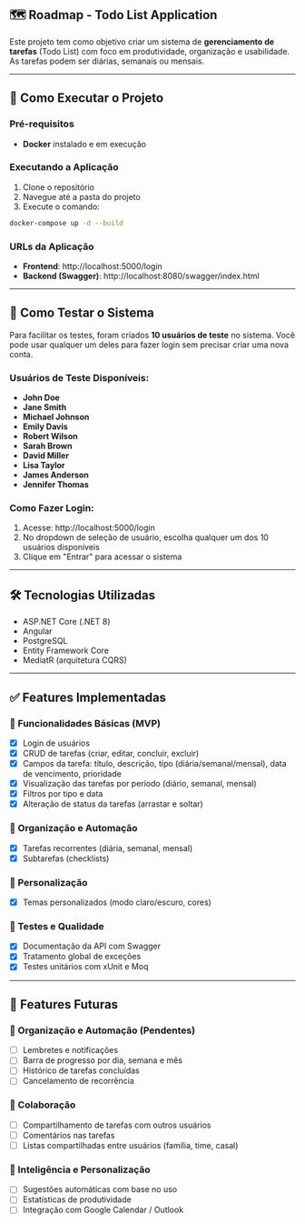 ## 🗺️ Roadmap - Todo List Application

Este projeto tem como objetivo criar um sistema de **gerenciamento de tarefas** (Todo List) com foco em produtividade, organização e usabilidade. As tarefas podem ser diárias, semanais ou mensais.

---

## 🚀 Como Executar o Projeto

### Pré-requisitos
- **Docker** instalado e em execução

### Executando a Aplicação

1. Clone o repositório
2. Navegue até a pasta do projeto
3. Execute o comando:

```bash
docker-compose up -d --build
```

### URLs da Aplicação

- **Frontend**: http://localhost:5000/login
- **Backend (Swagger)**: http://localhost:8080/swagger/index.html

---

## 🧪 Como Testar o Sistema

Para facilitar os testes, foram criados **10 usuários de teste** no sistema. Você pode usar qualquer um deles para fazer login sem precisar criar uma nova conta.

### Usuários de Teste Disponíveis:
- **John Doe**
- **Jane Smith**
- **Michael Johnson**
- **Emily Davis**
- **Robert Wilson**
- **Sarah Brown**
- **David Miller**
- **Lisa Taylor**
- **James Anderson**
- **Jennifer Thomas**

### Como Fazer Login:
1. Acesse: http://localhost:5000/login
2. No dropdown de seleção de usuário, escolha qualquer um dos 10 usuários disponíveis
3. Clique em "Entrar" para acessar o sistema

---

## 🛠️ Tecnologias Utilizadas

- ASP.NET Core (.NET 8)
- Angular
- PostgreSQL
- Entity Framework Core
- MediatR (arquitetura CQRS)

---

## ✅ Features Implementadas

### 🎯 Funcionalidades Básicas (MVP)
- [x] Login de usuários
- [x] CRUD de tarefas (criar, editar, concluir, excluir)
- [x] Campos da tarefa: título, descrição, tipo (diária/semanal/mensal), data de vencimento, prioridade
- [x] Visualização das tarefas por período (diário, semanal, mensal)
- [x] Filtros por tipo e data
- [x] Alteração de status da tarefas (arrastar e soltar)

### 🔄 Organização e Automação
- [x] Tarefas recorrentes (diária, semanal, mensal)
- [x] Subtarefas (checklists)

### 🎨 Personalização
- [x] Temas personalizados (modo claro/escuro, cores)

### 🧪 Testes e Qualidade
- [x] Documentação da API com Swagger
- [x] Tratamento global de exceções
- [x] Testes unitários com xUnit e Moq

---

## 🚧 Features Futuras

### 🔔 Organização e Automação (Pendentes)
- [ ] Lembretes e notificações
- [ ] Barra de progresso por dia, semana e mês
- [ ] Histórico de tarefas concluídas
- [ ] Cancelamento de recorrência

### 👥 Colaboração
- [ ] Compartilhamento de tarefas com outros usuários
- [ ] Comentários nas tarefas
- [ ] Listas compartilhadas entre usuários (família, time, casal)

### 🤖 Inteligência e Personalização
- [ ] Sugestões automáticas com base no uso
- [ ] Estatísticas de produtividade
- [ ] Integração com Google Calendar / Outlook
